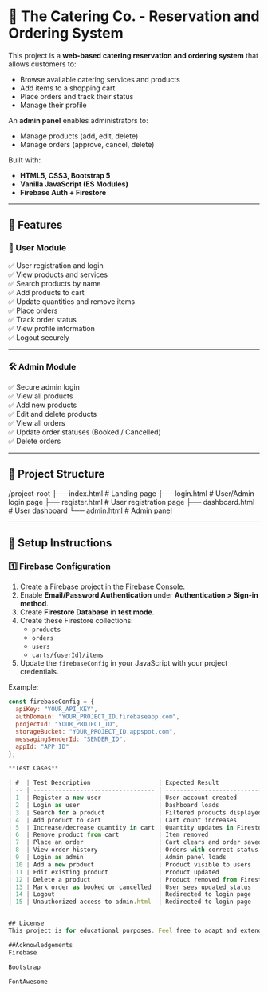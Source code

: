# 🥗 The Catering Co. - Reservation and Ordering System

This project is a **web-based catering reservation and ordering system** that allows customers to:
- Browse available catering services and products
- Add items to a shopping cart
- Place orders and track their status
- Manage their profile

An **admin panel** enables administrators to:
- Manage products (add, edit, delete)
- Manage orders (approve, cancel, delete)

Built with:
- **HTML5, CSS3, Bootstrap 5**
- **Vanilla JavaScript (ES Modules)**
- **Firebase Auth + Firestore**

---

## 🚀 Features

### 👥 User Module
✅ User registration and login  
✅ View products and services  
✅ Search products by name  
✅ Add products to cart  
✅ Update quantities and remove items  
✅ Place orders  
✅ Track order status  
✅ View profile information  
✅ Logout securely  

---

### 🛠️ Admin Module
✅ Secure admin login  
✅ View all products  
✅ Add new products  
✅ Edit and delete products  
✅ View all orders  
✅ Update order statuses (Booked / Cancelled)  
✅ Delete orders  

---

## 📂 Project Structure

/project-root
├── index.html # Landing page
├── login.html # User/Admin login page
├── register.html # User registration page
├── dashboard.html # User dashboard
└── admin.html # Admin panel


---

## 🔧 Setup Instructions

### 1️⃣ Firebase Configuration
1. Create a Firebase project in the [Firebase Console](https://console.firebase.google.com/).
2. Enable **Email/Password Authentication** under **Authentication > Sign-in method**.
3. Create **Firestore Database** in **test mode**.
4. Create these Firestore collections:
   - `products`
   - `orders`
   - `users`
   - `carts/{userId}/items`
5. Update the `firebaseConfig` in your JavaScript with your project credentials.

Example:
```javascript
const firebaseConfig = {
  apiKey: "YOUR_API_KEY",
  authDomain: "YOUR_PROJECT_ID.firebaseapp.com",
  projectId: "YOUR_PROJECT_ID",
  storageBucket: "YOUR_PROJECT_ID.appspot.com",
  messagingSenderId: "SENDER_ID",
  appId: "APP_ID"
};

**Test Cases**

| #  | Test Description                   | Expected Result                  |
| -- | ---------------------------------- | -------------------------------- |
| 1  | Register a new user                | User account created             |
| 2  | Login as user                      | Dashboard loads                  |
| 3  | Search for a product               | Filtered products displayed      |
| 4  | Add product to cart                | Cart count increases             |
| 5  | Increase/decrease quantity in cart | Quantity updates in Firestore    |
| 6  | Remove product from cart           | Item removed                     |
| 7  | Place an order                     | Cart clears and order saved      |
| 8  | View order history                 | Orders with correct status shown |
| 9  | Login as admin                     | Admin panel loads                |
| 10 | Add a new product                  | Product visible to users         |
| 11 | Edit existing product              | Product updated                  |
| 12 | Delete a product                   | Product removed from Firestore   |
| 13 | Mark order as booked or cancelled  | User sees updated status         |
| 14 | Logout                             | Redirected to login page         |
| 15 | Unauthorized access to admin.html  | Redirected to login page         |


## License
This project is for educational purposes. Feel free to adapt and extend.

##Acknowledgements
Firebase

Bootstrap

FontAwesome